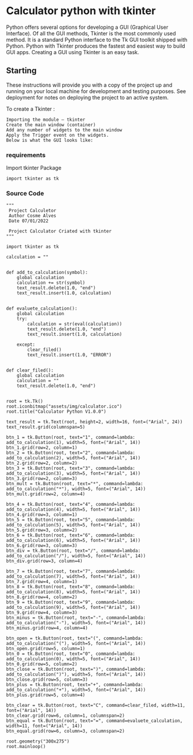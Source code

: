 # Calculator python with tkinter

Python offers several options for developing a GUI (Graphical User Interface). Of all the GUI methods, Tkinter is the most commonly used method. It is a standard Python interface to the Tk GUI toolkit shipped with Python. Python with Tkinter produces the fastest and easiest way to build GUI apps. Creating a GUI using Tkinter is an easy task.

## Starting

These instructions will provide you with a copy of the project up and running on your local machine for development and testing purposes. See deployment for notes on deploying the project to an active system.

To create a Tkinter :

```
Importing the module – tkinter
Create the main window (container)
Add any number of widgets to the main window
Apply the Trigger event on the widgets.
Below is what the GUI looks like:
```

### requirements

Import tkinter Package

```
import tkinter as tk
```

### Source Code
```
"""
 Project Calculetor
 Author Cosme Alves
 Date 07/01/2022

 Project Calculator Criated with tkinter
"""

import tkinter as tk

calculation = ""


def add_to_calculation(symbol):
    global calculation
    calculation += str(symbol)
    text_result.delete(1.0, "end")
    text_result.insert(1.0, calculation)


def evaluete_calculation():
    global calculation
    try:
        calculation = str(eval(calculation))
        text_result.delete(1.0, "end")
        text_result.insert(1.0, calculation)

    except:
        clear_filed()
        text_result.insert(1.0, "ERROR")


def clear_filed():
    global calculation
    calculation = ""
    text_result.delete(1.0, "end")


root = tk.Tk()
root.iconbitmap("assets/img/calculator.ico")
root.title("Calculator Python V1.0.0")

text_result = tk.Text(root, height=2, width=16, font=("Arial", 24))
text_result.grid(columnspan=5)

btn_1 = tk.Button(root, text="1", command=lambda: add_to_calculation(1), width=5, font=("Arial", 14))
btn_1.grid(row=2, column=1)
btn_2 = tk.Button(root, text="2", command=lambda: add_to_calculation(2), width=5, font=("Arial", 14))
btn_2.grid(row=2, column=2)
btn_3 = tk.Button(root, text="3", command=lambda: add_to_calculation(3), width=5, font=("Arial", 14))
btn_3.grid(row=2, column=3)
btn_mult = tk.Button(root, text="*", command=lambda: add_to_calculation("*"), width=5, font=("Arial", 14))
btn_mult.grid(row=2, column=4)

btn_4 = tk.Button(root, text="4", command=lambda: add_to_calculation(4), width=5, font=("Arial", 14))
btn_4.grid(row=3, column=1)
btn_5 = tk.Button(root, text="5", command=lambda: add_to_calculation(5), width=5, font=("Arial", 14))
btn_5.grid(row=3, column=2)
btn_6 = tk.Button(root, text="6", command=lambda: add_to_calculation(6), width=5, font=("Arial", 14))
btn_6.grid(row=3, column=3)
btn_div = tk.Button(root, text="/", command=lambda: add_to_calculation("/"), width=5, font=("Arial", 14))
btn_div.grid(row=3, column=4)

btn_7 = tk.Button(root, text="7", command=lambda: add_to_calculation(7), width=5, font=("Arial", 14))
btn_7.grid(row=4, column=1)
btn_8 = tk.Button(root, text="8", command=lambda: add_to_calculation(8), width=5, font=("Arial", 14))
btn_8.grid(row=4, column=2)
btn_9 = tk.Button(root, text="9", command=lambda: add_to_calculation(9), width=5, font=("Arial", 14))
btn_9.grid(row=4, column=3)
btn_minus = tk.Button(root, text="-", command=lambda: add_to_calculation("-"), width=5, font=("Arial", 14))
btn_minus.grid(row=4, column=4)

btn_open = tk.Button(root, text="(", command=lambda: add_to_calculation("("), width=5, font=("Arial", 14))
btn_open.grid(row=5, column=1)
btn_0 = tk.Button(root, text="0", command=lambda: add_to_calculation(0), width=5, font=("Arial", 14))
btn_0.grid(row=5, column=2)
btn_close = tk.Button(root, text=")", command=lambda: add_to_calculation(")"), width=5, font=("Arial", 14))
btn_close.grid(row=5, column=3)
btn_plus = tk.Button(root, text="+", command=lambda: add_to_calculation("+"), width=5, font=("Arial", 14))
btn_plus.grid(row=5, column=4)

btn_clear = tk.Button(root, text="C", command=clear_filed, width=11, font=("Arial", 14))
btn_clear.grid(row=6, column=1, columnspan=2)
btn_equal = tk.Button(root, text="=", command=evaluete_calculation, width=11, font=("Arial", 14))
btn_equal.grid(row=6, column=3, columnspan=2)

root.geometry("300x275")
root.mainloop()
```
